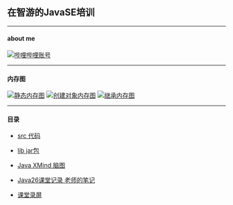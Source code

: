 ## 在智游的JavaSE培训
***
#### about me
[![哔哩哔哩账号](https://img.shields.io/badge/%E5%93%94%E5%93%A9%E5%93%94%E5%93%A9-%E5%85%B3%E6%B3%A8-blue)](https://space.bilibili.com/52704344)


***
#### 内存图
[![静态内存图](https://img.shields.io/badge/%E9%9D%99%E6%80%81%E5%86%85%E5%AD%98%E5%9B%BE-Stars-blue)](https://github.com/1123Javayanglei/javase_26/blob/master/src/com/zhiyou100/review/oop/day05/%E9%9D%99%E6%80%81%E5%86%85%E5%AD%98%E5%9B%BE.md)
[![创建对象内存图](https://img.shields.io/badge/%E5%88%9B%E5%BB%BA%E5%AF%B9%E8%B1%A1%E5%86%85%E5%AD%98%E5%9B%BE-stars-blue)](https://github.com/1123Javayanglei/javase_26/blob/master/src/com/zhiyou100/review/oop/day02/%E5%88%9B%E5%BB%BA%E5%AF%B9%E8%B1%A1%E5%86%85%E5%AD%98%E5%9B%BE.md)
[![继承内存图](https://img.shields.io/badge/%E7%BB%A7%E6%89%BF%E5%86%85%E5%AD%98%E5%9B%BE-stars-blue)](https://github.com/1123Javayanglei/myPicture/blob/master/images/%E7%BB%A7%E6%89%BF%E5%86%85%E5%AD%98%E5%9B%BE.jpeg)
***
#### 目录
 - [src 代码](https://github.com/1123Javayanglei/javase_26/tree/master/src/com/zhiyou100)
 
 - [lib jar包](https://github.com/1123Javayanglei/javase_26/tree/master/lib)
 

 - [Java XMind 脑图](https://github.com/1123Javayanglei/javase_26/tree/master/Java_Xmind)
 
 - [Java26课堂记录 老师的笔记](https://github.com/1123Javayanglei/javase_26/tree/master/java26%E8%AF%BE%E5%A0%82%E8%AE%B0%E5%BD%95)

- [课堂录屏](https://www.bilibili.com/video/av84168454)
